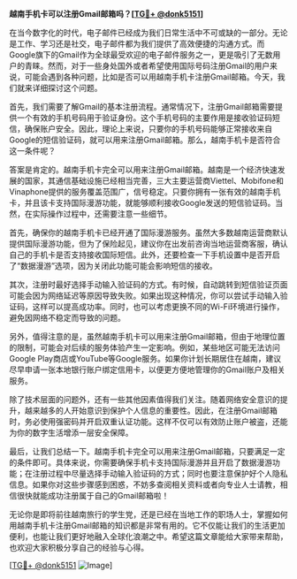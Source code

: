 **越南手机卡可以注册Gmail邮箱吗？[[TG💪+ @donk5151](https://t.me/s/donk5151)]**

在当今数字化的时代，电子邮件已经成为我们日常生活中不可或缺的一部分。无论是工作、学习还是社交，电子邮件都为我们提供了高效便捷的沟通方式。而Google旗下的Gmail作为全球最受欢迎的电子邮件服务之一，更是吸引了无数用户的青睐。然而，对于一些身处国外或者希望使用国际号码注册Gmail的用户来说，可能会遇到各种问题，比如是否可以用越南手机卡注册Gmail邮箱。今天，我们就来详细探讨这个问题。

首先，我们需要了解Gmail的基本注册流程。通常情况下，注册Gmail邮箱需要提供一个有效的手机号码用于验证身份。这个手机号码的主要作用是接收验证码短信，确保账户安全。因此，理论上来说，只要你的手机号码能够正常接收来自Google的短信验证码，就可以用来注册Gmail邮箱。那么，越南手机卡是否符合这一条件呢？

答案是肯定的。越南手机卡完全可以用来注册Gmail邮箱。越南是一个经济快速发展的国家，其通信基础设施已经相当完善，三大主要运营商Viettel、Mobifone和Vinaphone提供的服务覆盖范围广，信号稳定。只要你拥有一张有效的越南手机卡，并且该卡支持国际漫游功能，就能够顺利接收Google发送的短信验证码。当然，在实际操作过程中，还需要注意一些细节。

首先，确保你的越南手机卡已经开通了国际漫游服务。虽然大多数越南运营商默认提供国际漫游功能，但为了保险起见，建议你在出发前咨询当地运营商客服，确认自己的手机卡是否支持接收国际短信。此外，还要检查一下手机设置中是否开启了“数据漫游”选项，因为关闭此功能可能会影响短信的接收。

其次，注册时最好选择手动输入验证码的方式。有时候，自动跳转到短信验证页面可能会因为网络延迟等原因导致失败。如果出现这种情况，你可以尝试手动输入验证码，这样可以提高成功率。同时，也可以考虑更换不同的Wi-Fi环境进行操作，避免因网络不稳定而导致的问题。

另外，值得注意的是，虽然越南手机卡可以用来注册Gmail邮箱，但由于地理位置的限制，可能会对后续的服务体验产生一定影响。例如，某些地区可能无法访问Google Play商店或YouTube等Google服务。如果你计划长期居住在越南，建议尽早申请一张本地银行账户绑定信用卡，以便更方便地管理你的Gmail账户及相关服务。

除了技术层面的问题外，还有一些其他因素值得我们关注。随着网络安全意识的提升，越来越多的人开始意识到保护个人信息的重要性。因此，在注册Gmail邮箱时，务必使用强密码并开启双重认证功能。这样不仅可以有效防止账户被盗，还能为你的数字生活增添一层安全保障。

最后，让我们总结一下。越南手机卡完全可以用来注册Gmail邮箱，只要满足一定的条件即可。具体来说，你需要确保手机卡支持国际漫游并且开启了数据漫游功能；在注册过程中尽量选择手动输入验证码的方式；同时也要注意保护好个人隐私信息。如果你对这些步骤感到困惑，不妨多查阅相关资料或者向专业人士请教，相信很快就能成功注册属于自己的Gmail邮箱啦！

无论你是即将前往越南旅行的学生党，还是已经在当地工作的职场人士，掌握如何用越南手机卡注册Gmail邮箱的知识都是非常有用的。它不仅能让我们的生活更加便利，也能让我们更好地融入全球化浪潮之中。希望这篇文章能给大家带来帮助，也欢迎大家积极分享自己的经验与心得。

[[TG💪+ @donk5151](https://t.me/s/donk5151) ![Image](https://i.postimg.cc/rwNCRYN7/Snipaste-2025-04-30-17-27-05.png)]